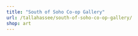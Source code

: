 ```yaml
---
title: "South of Soho Co-op Gallery"
url: /tallahassee/south-of-soho-co-op-gallery/
shop: art
---
```


